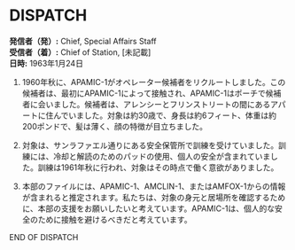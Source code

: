 # DISPATCH

**発信者（発）:** Chief, Special Affairs Staff  
**受信者（着）:** Chief of Station, [未記載]  
**日時:** 1963年1月24日

1. 1960年秋に、APAMIC-1がオペレーター候補者をリクルートしました。この候補者は、最初にAPAMIC-1によって接触され、APAMIC-1はポーチで候補者に会いました。候補者は、アレンシーとフリンストリートの間にあるアパートに住んでいました。対象は約30歳で、身長は約6フィート、体重は約200ポンドで、髪は薄く、顔の特徴が目立ちました。

2. 対象は、サンラファエル通りにある安全保管所で訓練を受けていました。訓練には、冷却と解読のためのパッドの使用、個人の安全が含まれていました。訓練は1961年秋に行われ、対象はその時点で働く意欲がありました。

3. 本部のファイルには、APAMIC-1、AMCLIN-1、またはAMFOX-1からの情報が含まれると推定されます。私たちは、対象の身元と居場所を確認するために、本部の支援をお願いしたいと考えています。APAMIC-1は、個人的な安全のために接触を避けるべきだと考えています。

END OF DISPATCH